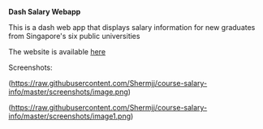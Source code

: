 **Dash Salary Webapp**

This is a dash web app that displays salary information for new graduates from Singapore's six public universities

The website is available [here](https://whatcourse.herokuapp.com)

Screenshots:

(https://raw.githubusercontent.com/Shermjj/course-salary-info/master/screenshots/image.png)

(https://raw.githubusercontent.com/Shermjj/course-salary-info/master/screenshots/image1.png)